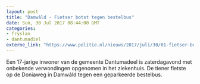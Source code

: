 ```yaml
---
layout: post
title: "Damwâld - Fietser botst tegen bestelbus"
date: Sun, 30 Jul 2017 08:44:00 GMT
categories: 
- fryslan 
- dantumadiel 
externe_link: "https://www.politie.nl/nieuws/2017/juli/30/01-fietser-botst-tegen-bestelbus.html"
---
```


Een 17-jarige inwoner van de gemeente Dantumadeel is zaterdagavond met onbekende verwondingen opgenomen in het ziekenhuis. De tiener fietste op de Doniaweg in Damwâld tegen een geparkeerde bestelbus.
